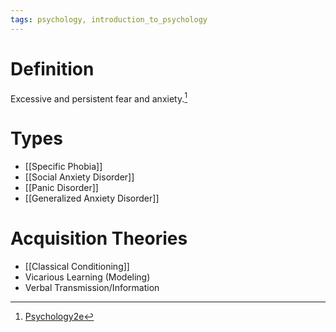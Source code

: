```yaml
---
tags: psychology, introduction_to_psychology
---
```


# Definition

Excessive and persistent fear and anxiety.[^1]

# Types
- [[Specific Phobia]]
- [[Social Anxiety Disorder]]
- [[Panic Disorder]]
- [[Generalized Anxiety Disorder]]

# Acquisition Theories
- [[Classical Conditioning]]
- Vicarious Learning (Modeling)
- Verbal Transmission/Information

[^1]: [Psychology2e](zotero://open-pdf/library/items/SSTBV7L5?page=560)